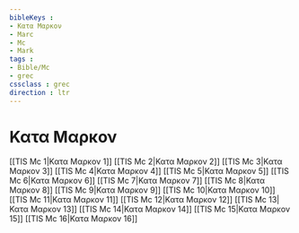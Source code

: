```yaml
---
bibleKeys : 
- Κατα Μαρκον
- Marc
- Mc
- Mark
tags : 
- Bible/Mc
- grec
cssclass : grec
direction : ltr
---
```


# Κατα Μαρκον

[[TIS Mc 1|Κατα Μαρκον 1]]
[[TIS Mc 2|Κατα Μαρκον 2]]
[[TIS Mc 3|Κατα Μαρκον 3]]
[[TIS Mc 4|Κατα Μαρκον 4]]
[[TIS Mc 5|Κατα Μαρκον 5]]
[[TIS Mc 6|Κατα Μαρκον 6]]
[[TIS Mc 7|Κατα Μαρκον 7]]
[[TIS Mc 8|Κατα Μαρκον 8]]
[[TIS Mc 9|Κατα Μαρκον 9]]
[[TIS Mc 10|Κατα Μαρκον 10]]
[[TIS Mc 11|Κατα Μαρκον 11]]
[[TIS Mc 12|Κατα Μαρκον 12]]
[[TIS Mc 13|Κατα Μαρκον 13]]
[[TIS Mc 14|Κατα Μαρκον 14]]
[[TIS Mc 15|Κατα Μαρκον 15]]
[[TIS Mc 16|Κατα Μαρκον 16]]
